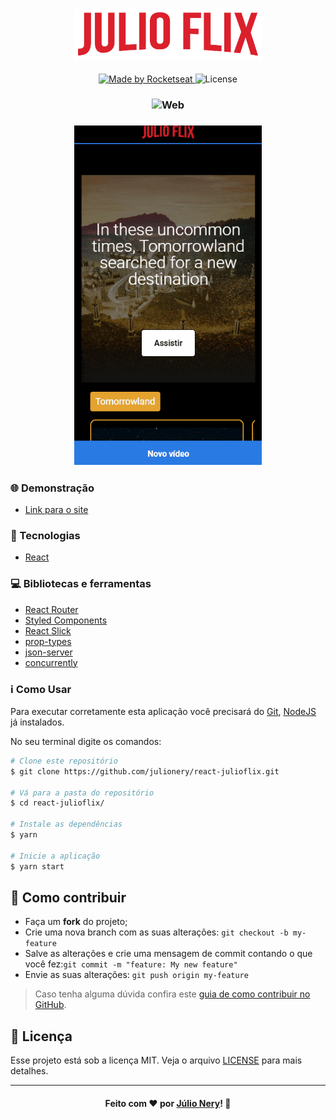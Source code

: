 <h3 align="center">
    <img alt="Logo" title="#logo" width="300px" src="https://github.com/julionery/react-julioflix/blob/master/src/assets/img/Logo.png?raw=true">
</h3>
<p align="center">
  <a href="https://www.alura.com.br/">
    <img alt="Made by Rocketseat" src="https://img.shields.io/badge/made%20by-alura-%232a7ae4">
  </a>
  <a>
  <img alt="License" src="https://img.shields.io/github/license/julionery/react-julioflix?color=%232a7ae4">
</p>


<h3 align="center">
    <img alt="Web" title="Web" src="https://github.com/julionery/docs/blob/master/geral/julioflix.gif?raw=true"
</h3> 
<h3 align="center">
    <img alt="Mobile" title="Mobile" width="300px" src="https://github.com/julionery/docs/blob/master/geral/julioflix-mobile.gif?raw=true">
</h3>
 
### :globe_with_meridians: Demonstração
- [Link para o site](https://julioflix.netlify.app/)

### :rocket: Tecnologias
 - [React](https://reactjs.org/ "ReactJS")

### :computer: Bibliotecas e ferramentas
 - [React Router](https://reacttraining.com/react-router/)
 - [Styled Components](https://styled-components.com/)
 - [React Slick](https://react-slick.neostack.com/)
 - [prop-types](https://github.com/facebook/prop-types)
 - [json-server](https://github.com/typicode/json-server)
 - [concurrently](https://www.npmjs.com/package/concurrently)

### :information_source: Como Usar

Para executar corretamente esta aplicação você precisará do [Git](https://git-scm.com), [NodeJS](https://nodejs.org/en/) já instalados.

No seu terminal digite os comandos:

```bash
# Clone este repositório
$ git clone https://github.com/julionery/react-julioflix.git

# Vá para a pasta do repositório
$ cd react-julioflix/

# Instale as dependências
$ yarn

# Inicie a aplicação
$ yarn start

```

## :link: Como contribuir

- Faça um **fork** do projeto;
- Crie uma nova branch com as suas alterações: `git checkout -b my-feature`
- Salve as alterações e crie uma mensagem de commit contando o que você fez:`git commit -m "feature: My new feature"`
- Envie as suas alterações: `git push origin my-feature`

> Caso tenha alguma dúvida confira este [guia de como contribuir no GitHub](https://github.com/firstcontributions/first-contributions).

## :memo: Licença
Esse projeto está sob a licença MIT. Veja o arquivo [LICENSE](LICENSE) para mais detalhes.

---

<h4 align="center">
    Feito com ❤ por <a href="https://www.linkedin.com/in/julio-nery/" target="_blank">Júlio Nery</a>!
    <g-emoji class="g-emoji" alias="wave" fallback-src="https://github.githubassets.com/images/icons/emoji/unicode/1f44b.png">👋</g-emoji>
</h4>

